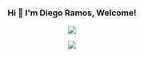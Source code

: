 <h3 align="center">Hi 👋 I'm Diego Ramos, Welcome!</h3>

<p align="center">
    <picture>
        <source srcset="https://github-readme-stats.vercel.app/api?username=DRamGonz&include_all_commits=true&count_private=true&show_icons=true&theme=dark" media="(prefers-color-scheme: dark)" />
        <source srcset="https://github-readme-stats.vercel.app/api?username=DRamGonz&include_all_commits=true&count_private=true&show_icons=true" media="(prefers-color-scheme: light), (prefers-color-scheme: no-preference)" />
        <img src="https://github-readme-stats.vercel.app/api?username=DRamGonz&include_all_commits=true&count_private=true&show_icons=true" />
    </picture>
</p>

<p align="center">
    <picture>
        <source srcset="https://github-readme-stats.vercel.app/api/top-langs/?username=DRamGonz&langs_count=10&theme=dark" media="(prefers-color-scheme: dark)" />
        <source srcset="https://github-readme-stats.vercel.app/api/top-langs/?username=DRamGonz&hide_progress=true&langs_count=10" media="(prefers-color-scheme: light), (prefers-color-scheme: no-preference)" />
        <img src="https://github-readme-stats.vercel.app/api/top-langs/?username=DRamGonz&langs_count=10" />
    </picture>
</p>
